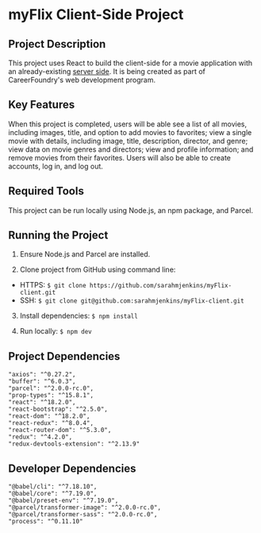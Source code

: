 # myFlix Client-Side Project

## Project Description

This project uses React to build the client-side for a movie application with an already-existing [server side](https://github.com/sarahmjenkins/movie_api). It is being created as part of CareerFoundry's web development program.

## Key Features

When this project is completed, users will be able see a list of all movies, including images, title, and option to add movies to favorites; view a single movie with details, including image, title, description, director, and genre; view data on movie genres and directors; view and profile information; and remove movies from their favorites. Users will also be able to create accounts, log in, and log out.

## Required Tools

This project can be run locally using Node.js, an npm package, and Parcel.

## Running the Project

1. Ensure Node.js and Parcel are installed.

2. Clone project from GitHub using command line:
  - HTTPS: `$ git clone https://github.com/sarahmjenkins/myFlix-client.git`
  - SSH: `$ git clone git@github.com:sarahmjenkins/myFlix-client.git`

3. Install dependencies:
  `$ npm install `

4. Run locally:
  `$ npm dev`

## Project Dependencies

    "axios": "^0.27.2",
    "buffer": "^6.0.3",
    "parcel": "^2.0.0-rc.0",
    "prop-types": "^15.8.1",
    "react": "^18.2.0",
    "react-bootstrap": "^2.5.0",
    "react-dom": "^18.2.0",
    "react-redux": "^8.0.4",
    "react-router-dom": "^5.3.0",
    "redux": "^4.2.0",
    "redux-devtools-extension": "^2.13.9"

## Developer Dependencies

    "@babel/cli": "^7.18.10",
    "@babel/core": "^7.19.0",
    "@babel/preset-env": "^7.19.0",
    "@parcel/transformer-image": "^2.0.0-rc.0",
    "@parcel/transformer-sass": "^2.0.0-rc.0",
    "process": "^0.11.10"